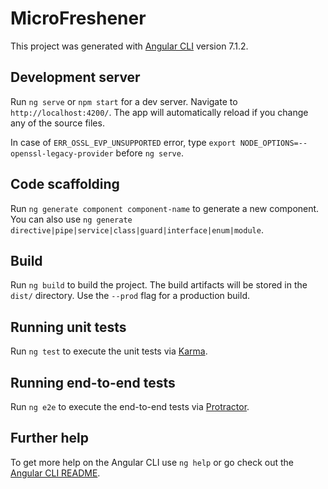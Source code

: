 # MicroFreshener

This project was generated with [Angular CLI](https://github.com/angular/angular-cli) version 7.1.2.

## Development server

Run `ng serve` or `npm start` for a dev server. Navigate to `http://localhost:4200/`. The app will automatically reload if you change any of the source files.

In case of `ERR_OSSL_EVP_UNSUPPORTED` error, type `export NODE_OPTIONS=--openssl-legacy-provider` before `ng serve`.

## Code scaffolding

Run `ng generate component component-name` to generate a new component. You can also use `ng generate directive|pipe|service|class|guard|interface|enum|module`.

## Build

Run `ng build` to build the project. The build artifacts will be stored in the `dist/` directory. Use the `--prod` flag for a production build.

## Running unit tests

Run `ng test` to execute the unit tests via [Karma](https://karma-runner.github.io).

## Running end-to-end tests

Run `ng e2e` to execute the end-to-end tests via [Protractor](http://www.protractortest.org/).

## Further help

To get more help on the Angular CLI use `ng help` or go check out the [Angular CLI README](https://github.com/angular/angular-cli/blob/master/README.md).
